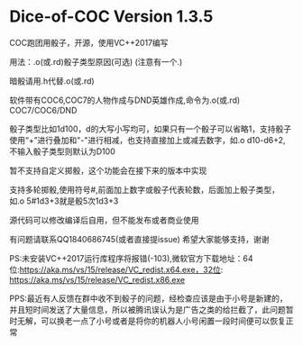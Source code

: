  # Dice-of-COC Version 1.3.5

COC跑团用骰子，开源，使用VC++2017编写

用法：.o(或.rd)<space>骰子类型<space>原因(可选) (注意有一个.)
 
暗骰请用.h代替.o(或.rd)

软件带有COC6,COC7的人物作成与DND英雄作成,命令为.o(或.rd) COC7/COC6/DND

骰子类型比如1d100，d的大写小写均可，如果只有一个骰子可以省略1，支持骰子使用“+”进行叠加和"-"进行相减，也支持直接加上或减去数字，如.o d10-d6+2, 不输入骰子类型则默认为D100

暂不支持自定义掷骰，这个功能会在接下来的版本中实现

支持多轮掷骰,使用符号#,前面加上数字或骰子代表轮数，后面加上骰子类型，如.o 5#1d3+3就是骰5次1d3+3

源代码可以修改编译后自用，但不能发布或者商业使用

有问题请联系QQ1840686745(或者直接提issue) 希望大家能够支持，谢谢

PS:未安装VC++2017运行库程序将报错(-103),微软官方下载地址：64位:https://aka.ms/vs/15/release/VC_redist.x64.exe，32位: https://aka.ms/vs/15/release/VC_redist.x86.exe

PPS:最近有人反馈在群中收不到骰子的问题，经检查应该是由于小号是新建的，并且短时间发送了大量信息，所以被腾讯误认为是广告之类的给拦截了，此问题暂时无解，可以换老一点了小号或者是将你的机器人小号闲置一段时间便可以恢复正常
